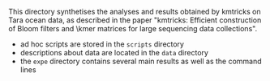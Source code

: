 This directory synthetises the analyses and results obtained by kmtricks on Tara ocean data, as described in the paper "kmtricks: Efficient construction of Bloom filters and \kmer matrices for large sequencing data collections".

 - ad hoc scripts are stored in the `scripts` directory
 - descriptions about data are located in the `data` directory
 - the `expe` directory contains several main results as well as the command lines






